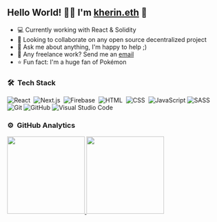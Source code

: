 ## Hello World! 👋🏻 I'm [kherin.eth](https://kherin-eth.netlify.app) 🦄

- 💻 Currently working with React & Solidity
- 🔭 Looking to collaborate on any open source decentralized project
- 💬 Ask me about anything, I'm happy to help ;)
- 💼 Any freelance work? Send me an [email](mailto:abhishek.naidu@cred.club)
- ⭐️ Fun fact: I'm a huge fan of Pokémon

### 🛠 &nbsp;Tech Stack

![React](https://img.shields.io/badge/-React-05122A?style=flat&logo=react)&nbsp;
![Next.js](https://img.shields.io/badge/-Next.js-05122A?style=flat&logo=next.js)&nbsp;
![Firebase](https://img.shields.io/badge/-Firebase-05122A?style=flat&logo=firebase)&nbsp;
![HTML](https://img.shields.io/badge/-HTML-05122A?style=flat&logo=HTML5)&nbsp;
![CSS](https://img.shields.io/badge/-CSS-05122A?style=flat&logo=CSS3&logoColor=1572B6)&nbsp;
![JavaScript](https://img.shields.io/badge/-JavaScript-05122A?style=flat&logo=javascript)
![SASS](https://img.shields.io/badge/-SASS-05122A?style=flat&logo=SASS&logoColor=1572B6)&nbsp;
![Git](https://img.shields.io/badge/-Git-05122A?style=flat&logo=git)
![GitHub](https://img.shields.io/badge/-GitHub-05122A?style=flat&logo=github)
![Visual Studio Code](https://img.shields.io/badge/-Visual%20Studio%20Code-05122A?style=flat&logo=visual-studio-code&logoColor=007ACC)&nbsp;

### ⚙️ &nbsp;GitHub Analytics

<p align="left">
<a href="https://github.com/kherincalderon">
    <img height="180em" src="https://github-readme-stats-eight-theta.vercel.app/api/top-langs/?username=kherincalderon&layout=compact&langs_count=8&theme=algolia"/>
  <img height="180em" src="https://github-readme-stats-eight-theta.vercel.app/api?username=kherincalderon&show_icons=true&theme=algolia&include_all_commits=true&count_private=true"/>
</a>
</p>
